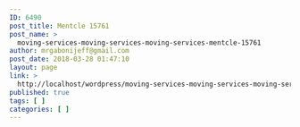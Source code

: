 ```yaml
---
ID: 6490
post_title: Mentcle 15761
post_name: >
  moving-services-moving-services-moving-services-mentcle-15761
author: mrgabonijeff@gmail.com
post_date: 2018-03-28 01:47:10
layout: page
link: >
  http://localhost/wordpress/moving-services-moving-services-moving-services-mentcle-15761/
published: true
tags: [ ]
categories: [ ]
---
```

